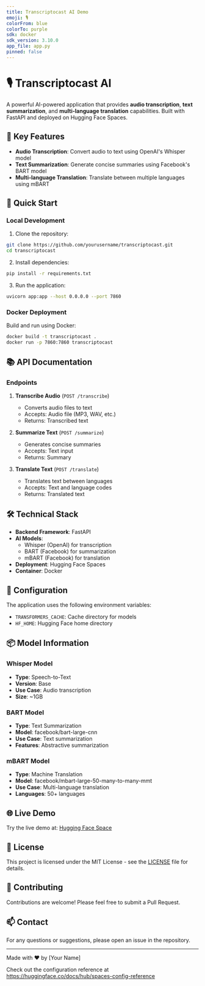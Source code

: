 ```yaml
---
title: Transcriptocast AI Demo
emoji: 🎙️
colorFrom: blue
colorTo: purple
sdk: docker
sdk_version: 3.10.0
app_file: app.py
pinned: false
---
```


# 🎙️ Transcriptocast AI

A powerful AI-powered application that provides **audio transcription**, **text summarization**, and **multi-language translation** capabilities. Built with FastAPI and deployed on Hugging Face Spaces.

## 🌟 Key Features

- **Audio Transcription**: Convert audio to text using OpenAI's Whisper model
- **Text Summarization**: Generate concise summaries using Facebook's BART model
- **Multi-language Translation**: Translate between multiple languages using mBART

## 🚀 Quick Start

### Local Development

1. Clone the repository:
```bash
git clone https://github.com/yourusername/transcriptocast.git
cd transcriptocast
```

2. Install dependencies:
```bash
pip install -r requirements.txt
```

3. Run the application:
```bash
uvicorn app:app --host 0.0.0.0 --port 7860
```

### Docker Deployment

Build and run using Docker:
```bash
docker build -t transcriptocast .
docker run -p 7860:7860 transcriptocast
```

## 📚 API Documentation

### Endpoints

1. **Transcribe Audio** (`POST /transcribe`)
   - Converts audio files to text
   - Accepts: Audio file (MP3, WAV, etc.)
   - Returns: Transcribed text

2. **Summarize Text** (`POST /summarize`)
   - Generates concise summaries
   - Accepts: Text input
   - Returns: Summary

3. **Translate Text** (`POST /translate`)
   - Translates text between languages
   - Accepts: Text and language codes
   - Returns: Translated text

## 🛠️ Technical Stack

- **Backend Framework**: FastAPI
- **AI Models**:
  - Whisper (OpenAI) for transcription
  - BART (Facebook) for summarization
  - mBART (Facebook) for translation
- **Deployment**: Hugging Face Spaces
- **Container**: Docker

## 🔧 Configuration

The application uses the following environment variables:
- `TRANSFORMERS_CACHE`: Cache directory for models
- `HF_HOME`: Hugging Face home directory

## 📦 Model Information

### Whisper Model
- **Type**: Speech-to-Text
- **Version**: Base
- **Use Case**: Audio transcription
- **Size**: ~1GB

### BART Model
- **Type**: Text Summarization
- **Model**: facebook/bart-large-cnn
- **Use Case**: Text summarization
- **Features**: Abstractive summarization

### mBART Model
- **Type**: Machine Translation
- **Model**: facebook/mbart-large-50-many-to-many-mmt
- **Use Case**: Multi-language translation
- **Languages**: 50+ languages

## 🌐 Live Demo

Try the live demo at: [Hugging Face Space](https://huggingface.co/spaces/Prashant26am/transcriptocast-demo)

## 📝 License

This project is licensed under the MIT License - see the [LICENSE](LICENSE) file for details.

## 🤝 Contributing

Contributions are welcome! Please feel free to submit a Pull Request.

## 📫 Contact

For any questions or suggestions, please open an issue in the repository.

---
Made with ❤️ by [Your Name]

Check out the configuration reference at https://huggingface.co/docs/hub/spaces-config-reference 